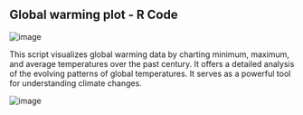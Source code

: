 Global warming plot - R Code
---------------------


![image](https://github.com/DrDiazHurtado/GlobalWarming/assets/100340828/8982c2e5-3ccf-41e5-88f1-e331c89e387a)


This script visualizes global warming data by charting minimum, maximum, and average temperatures over the past century. It offers a detailed analysis of the evolving patterns of global temperatures. It serves as a powerful tool for understanding climate changes.



![image](https://github.com/DrDiazHurtado/GlobalWarming/assets/100340828/ecbfdf71-ccd8-48b7-86d9-167d3d16cb2b)
